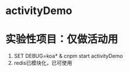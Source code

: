 # activityDemo
实验性项目：仅做活动用
=================
1. SET DEBUG=koa* & cnpm start activityDemo
2. redis已模块化，已可使用